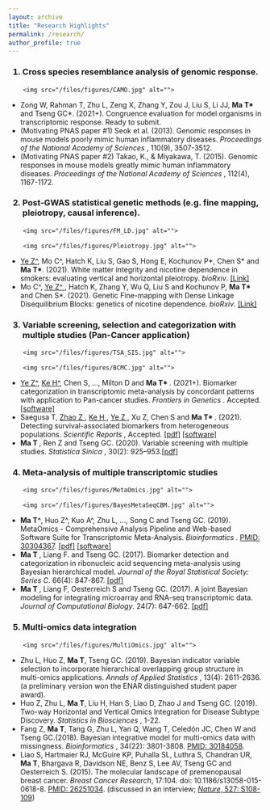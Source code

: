 ```yaml
---
layout: archive
title: "Research Highlights"
permalink: /research/
author_profile: true
---
```



<h3 class="archive__item-title" itemprop="headline">
      
1. Cross species resemblance analysis of genomic response. 
      
  </h3>

<p></p>

  <div class="figure">
    
    	<img src="/files/figures/CAMO.jpg" alt="">
    
  </div>


<ul style="list-style-type:disc">

<li> Zong W, Rahman T, Zhu L, Zeng X, Zhang Y, Zou J, Liu S, Li JJ, <b> Ma T*</b> and Tseng GC*. (2021+). Congruence evaluation for model organisms in transcriptomic response. Ready to submit. </li>
<li> (Motivating PNAS paper #1) Seok et al. (2013). Genomic responses in mouse models poorly mimic human inflammatory diseases. <i>Proceedings of the National Academy of Sciences </i>, 110(9), 3507-3512.  </li> 
<li> (Motivating PNAS paper #2) Takao, K., & Miyakawa, T. (2015). Genomic responses in mouse models greatly mimic human inflammatory diseases. <i>Proceedings of the National Academy of Sciences </i>, 112(4), 1167-1172. </li> 
</ul>

<p></p><p></p>


<h3 class="archive__item-title" itemprop="headline">
      
2. Post-GWAS statistical genetic methods (e.g. fine mapping, pleiotropy, causal inference).
      
  </h3>

<p></p>

  <div class="figure">
    
    	<img src="/files/figures/FM_LD.jpg" alt="">
    
  </div>

<p></p>

  <div class="figure">
    
    	<img src="/files/figures/Pleiotropy.jpg" alt="">
    
  </div>


<ul style="list-style-type:disc">

<li> <u> Ye Z^</u>, Mo C^, Hatch K, Liu S, Gao S, Hong E, Kochunov P*, Chen S* and <b> Ma T*</b>. (2021). White matter integrity and nicotine dependence in smokers: evaluating vertical and horizontal pleiotropy. <i>bioRxiv</i>. <a href="https://www.biorxiv.org/content/10.1101/2020.12.09.417899v1"> [Link]</a> </li>
<li> Mo C^, <u> Ye Z^ </u>, Hatch K, Zhang Y, Wu Q, Liu S and Kochunov P, <b> Ma T* </b> and Chen S*. (2021). Genetic Fine-mapping with Dense Linkage Disequilibrium Blocks: genetics of nicotine dependence. <i>bioRxiv</i>. <a href="https://www.biorxiv.org/content/10.1101/2020.12.10.420216v1"> [Link]</a> </li> 
</ul>

<p></p><p></p>

<h3 class="archive__item-title" itemprop="headline">

3. Variable screening, selection and categorization with multiple studies (Pan-Cancer application)
      
  </h3>

<p></p>

  <div class="figure">
    
    	<img src="/files/figures/TSA_SIS.jpg" alt="">
    
  </div>

<p></p>

  <div class="figure">
    
    	<img src="/files/figures/BCMC.jpg" alt="">
    
  </div>


<ul style="list-style-type:disc">

<li> <u> Ye Z^</u>, <u> Ke H^</u>, Chen S, ..., Milton D and <b>Ma T* </b>. (2021+). Biomarker categorization in transcriptomic meta-analysis by concordant patterns with application to Pan-cancer studies. <i> Frontiers in Genetics </i>. Accepted. <a href="https://github.com/kehongjie/BCMC">[software]</a> </li> 

<li> Saegusa T, <u> Zhao Z </u>, <u> Ke H </u>, <u> Ye Z </u>, Xu Z, Chen S and  <b> Ma T* </b>. (2021). Detecting survival-associated biomarkers from heterogeneous populations. <i>Scientific Reports </i>, Accepted. <a href="files/preprints/CoxTOTEM.pdf">[pdf]</a> <a href="https://github.com/kehongjie/CoxTOTEM">[software]</a> </li>
<li> <b> Ma T </b>, Ren Z and Tseng GC. (2020). Variable screening with multiple studies. <i>Statistica Sinica </i>, 30(2): 925–953.<a href="files/preprints/TSA-SIS.pdf">[pdf]</a> </li>

</ul>

<p></p><p></p>


<h3 class="archive__item-title" itemprop="headline">
   
4. Meta-analysis of multiple transcriptomic studies 
      
  </h3>

<p></p>


  <div class="figure">
    
    	<img src="/files/figures/MetaOmics.jpg" alt="">
    
  </div>

<p></p>

  <div class="figure">
    
    	<img src="/files/figures/BayesMetaSeqCBM.jpg" alt="">
    
  </div>


<ul style="list-style-type:disc">

<li> <b> Ma T^</b>, Huo Z^, Kuo A^, Zhu L, ..., Song C and Tseng GC. (2019). MetaOmics - Comprehensive Analysis Pipeline and Web-based Software Suite for Transcriptomic Meta-Analysis. <i>Bioinformatics </i>.  <a href="https://www.ncbi.nlm.nih.gov/pubmed/30304367">PMID: 30304367</a>. <a href="files/preprints/MetaOmics.pdf">[pdf]</a> <a href="https://github.com/metaOmics/metaOmics">[software]</a> </li>
<li> <b> Ma T </b>, Liang F. and Tseng GC. (2017). Biomarker detection and categorization in ribonucleic acid sequencing meta-analysis using Bayesian hierarchical model. <i>Journal of the Royal Statistical Society: Series C</i>. 66(4): 847-867. <a href="https://matianzhou.github.io/files/preprints/BayesMetaSeq.pdf">[pdf]</a> </li>
<li> <b> Ma T </b>, Liang F, Oesterreich S and Tseng GC. (2017). A joint Bayesian modeling for integrating microarray and RNA-seq transcriptomic data. <i>Journal of Computational Biology</i>. 24(7): 647-662. <a href="https://matianzhou.github.io/files/preprints/CBM.pdf">[pdf]</a> </li>
</ul>

<p></p><p></p>


<h3 class="archive__item-title" itemprop="headline">
      

5. Multi-omics data integration 

  </h3>

<p></p>

  <div class="figure">
    
    	<img src="/files/figures/MultiOmics.jpg" alt="">
    
  </div>


<ul style="list-style-type:disc">

<li> Zhu L, Huo Z, <b> Ma T</b>, Tseng GC. (2019). Bayesian indicator variable selection to incorporate hierarchical overlapping group structure in multi-omics applications. <i> Annals of Applied Statistics </i>, 13(4): 2611-2636. (a preliminary version won the ENAR distinguished student paper award). </li>
<li> Huo Z, Zhu L, <b> Ma T</b>, Liu H, Han S, Liao D, Zhao J and Tseng GC. (2019). Two-way Horizontal and Vertical Omics Integration for Disease Subtype Discovery. <i> Statistics in Biosciences </i>, 1-22. </li>
<li> Fang Z, <b>Ma T</b>, Tang G, Zhu L, Yan Q, Wang T, Celedón JC, Chen W and Tseng GC.(2018). Bayesian integrative model for multi-omics data with missingness. <i>Bioinformatics </i>, 34(22): 3801-3808. <a href="https://www.ncbi.nlm.nih.gov/pubmed/30184058">PMID: 30184058</a>. </li>
<li> Liao S, Hartmaier RJ, McGuire KP, Puhalla SL, Luthra S, Chandran UR, <b>Ma T</b>, Bhargava R, Davidson NE, Benz S, Lee AV, Tseng GC and Oesterreich S. (2015). The molecular landscape of premenopausal breast cancer. <i>Breast Cancer Research</i>, 17:104. doi: 10.1186/s13058-015-0618-8. <a href="https://www.ncbi.nlm.nih.gov/pubmed/26251034">PMID: 26251034</a>. (discussed in an interview; <a href="http://www.nature.com/nature/journal/v527/n7578_supp/full/527S108a.html"><i>Nature</i>, 527: S108-109</a>) </li>
</ul>

